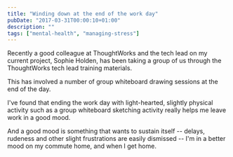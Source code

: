 ```yaml
---
title: "Winding down at the end of the work day"
pubDate: "2017-03-31T00:00:10+01:00"
description: ""
tags: ["mental-health", "managing-stress"]
---
```


Recently a good colleague at ThoughtWorks and the tech lead on my current project, Sophie Holden, has been taking a group of us through the ThoughtWorks tech lead training materials.

This has involved a number of group whiteboard drawing sessions at the end of the day.

I've found that ending the work day with light-hearted, slightly physical activity such as a group whiteboard sketching activity really helps me leave work in a good mood.

And a good mood is something that wants to sustain itself -- delays, rudeness and other slight frustrations are easily dismissed -- I'm in a better mood on my commute home, and when I get home.
